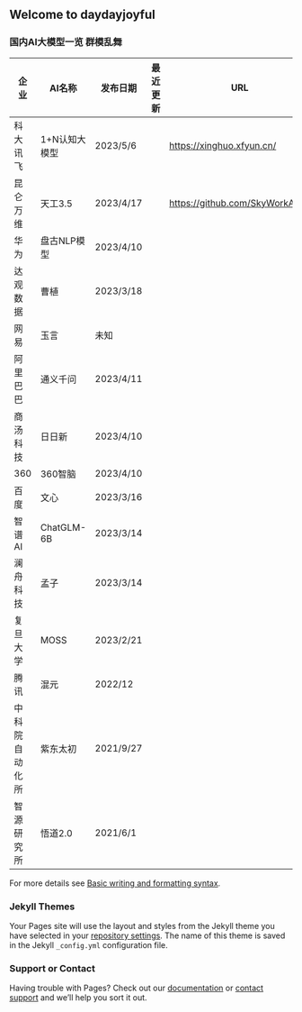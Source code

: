 ## Welcome to daydayjoyful

### 国内AI大模型一览 群模乱舞

| 企业 | AI名称 | 发布日期 | 最近更新 | URL |
| ---- | ---- | ---- | ---- | ---- |
| 科大讯飞 | 1+N认知大模型 | 2023/5/6 | | https://xinghuo.xfyun.cn/|
|昆仑万维|天工3.5|2023/4/17||https://github.com/SkyWorkAIGC|
|华为|盘古NLP模型|2023/4/10|||
|达观数据|曹植|2023/3/18|||
|网易|玉言|未知|||
|阿里巴巴|通义千问|2023/4/11|||
|商汤科技|日日新|2023/4/10|||
|360|360智脑|2023/4/10|||
|百度|文心|2023/3/16|||
|智谱AI|ChatGLM-6B|2023/3/14|||
|澜舟科技|孟子|2023/3/14|||
|复旦大学|MOSS|2023/2/21|||
|腾讯|混元|2022/12|||
|中科院自动化所|紫东太初|2021/9/27|||
|智源研究所|悟道2.0|2021/6/1|||

For more details see [Basic writing and formatting syntax](https://docs.github.com/en/github/writing-on-github/getting-started-with-writing-and-formatting-on-github/basic-writing-and-formatting-syntax).

### Jekyll Themes

Your Pages site will use the layout and styles from the Jekyll theme you have selected in your [repository settings](https://github.com/daydayjoyful/daydayjoyful.github.io/settings/pages). The name of this theme is saved in the Jekyll `_config.yml` configuration file.

### Support or Contact

Having trouble with Pages? Check out our [documentation](https://docs.github.com/categories/github-pages-basics/) or [contact support](https://support.github.com/contact) and we’ll help you sort it out.
